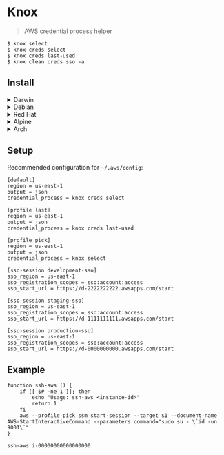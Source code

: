 # Knox
> AWS credential process helper

```
$ knox select
$ knox creds select
$ knox creds last-used
$ knox clean creds sso -a
```

## Install

<details>
  <summary>Darwin</summary>

  ### Intel & ARM

  ```shell
  brew tap null93/tap
  brew install aws-knox
  ```
</details>

<details>
  <summary>Debian</summary>

  ### amd64

  ```shell
  curl -sL -o ./aws-knox_1.0.1_amd64.deb https://github.com/null93/aws-knox/releases/download/1.0.1/aws-knox_1.0.1_amd64.deb
  sudo dpkg -i ./aws-knox_1.0.1_amd64.deb
  rm ./aws-knox_1.0.1_amd64.deb
  ```

  ### arm64

  ```shell
  curl -sL -o ./aws-knox_1.0.1_arm64.deb https://github.com/null93/aws-knox/releases/download/1.0.1/aws-knox_1.0.1_arm64.deb
  sudo dpkg -i ./aws-knox_1.0.1_arm64.deb
  rm ./aws-knox_1.0.1_arm64.deb
  ```
</details>

<details>
  <summary>Red Hat</summary>

  ### aarch64

  ```shell
  rpm -i https://github.com/null93/aws-knox/releases/download/1.0.1/aws-knox-1.0.1-1.aarch64.rpm
  ```

  ### x86_64

  ```shell
  rpm -i https://github.com/null93/aws-knox/releases/download/1.0.1/aws-knox-1.0.1-1.x86_64.rpm
  ```
</details>

<details>
  <summary>Alpine</summary>

  ### aarch64

  ```shell
  curl -sL -o ./aws-knox_1.0.1_aarch64.apk https://github.com/null93/aws-knox/releases/download/1.0.1/aws-knox_1.0.1_aarch64.apk
  apk add --allow-untrusted ./aws-knox_1.0.1_aarch64.apk
  rm ./aws-knox_1.0.1_aarch64.apk
  ```

  ### x86_64

  ```shell
  curl -sL -o ./aws-knox_1.0.1_x86_64.apk https://github.com/null93/aws-knox/releases/download/1.0.1/aws-knox_1.0.1_x86_64.apk
  apk add --allow-untrusted ./aws-knox_1.0.1_x86_64.apk
  rm ./aws-knox_1.0.1_x86_64.apk
  ```
</details>

<details>
  <summary>Arch</summary>

  ### aarch64

  ```shell
  curl -sL -o ./aws-knox-1.0.1-1-aarch64.pkg.tar.zst https://github.com/null93/aws-knox/releases/download/1.0.1/aws-knox-1.0.1-1-aarch64.pkg.tar.zst
  sudo pacman -U ./aws-knox-1.0.1-1-aarch64.pkg.tar.zst
  rm ./aws-knox-1.0.1-1-aarch64.pkg.tar.zst
  ```

  ### x86_64

  ```shell
  curl -sL -o ./aws-knox-1.0.1-1-x86_64.pkg.tar.zst https://github.com/null93/aws-knox/releases/download/1.0.1/aws-knox-1.0.1-1-x86_64.pkg.tar.zst
  sudo pacman -U ./aws-knox-1.0.1-1-x86_64.pkg.tar.zst
  rm ./aws-knox-1.0.1-1-x86_64.pkg.tar.zst
  ```
</details>

## Setup

Recommended configuration for `~/.aws/config`:

```
[default]
region = us-east-1
output = json
credential_process = knox creds select

[profile last]
region = us-east-1
output = json
credential_process = knox creds last-used

[profile pick]
region = us-east-1
output = json
credential_process = knox select

[sso-session development-sso]
sso_region = us-east-1
sso_registration_scopes = sso:account:access
sso_start_url = https://d-2222222222.awsapps.com/start

[sso-session staging-sso]
sso_region = us-east-1
sso_registration_scopes = sso:account:access
sso_start_url = https://d-1111111111.awsapps.com/start

[sso-session production-sso]
sso_region = us-east-1
sso_registration_scopes = sso:account:access
sso_start_url = https://d-0000000000.awsapps.com/start
```

## Example

```
function ssh-aws () {
    if [[ $# -ne 1 ]]; then
        echo "Usage: ssh-aws <instance-id>"
        return 1
    fi
    aws --profile pick ssm start-session --target $1 --document-name AWS-StartInteractiveCommand --parameters command="sudo su - \`id -un 9001\`"
}
```

```
ssh-aws i-00000000000000000
```

